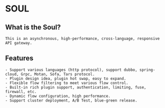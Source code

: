 # SOUL

## What is the Soul?

	This is an asynchronous, high-performance, cross-language, responsive API gateway.

## Features
 	- Support various languages (http protocol), support dubbo, spring-cloud, Grpc, Motan, Sofa, Tars protocol.
 	- Plugin design idea, plugin hot swap, easy to expand.
 	- Flexible flow filtering to meet various flow control.
 	- Built-in rich plugin support, authentication, limiting, fuse, firewall, etc.
 	- Dynamic flow configuration, high performance.
 	- Support cluster deployment, A/B Test, blue-green release.
